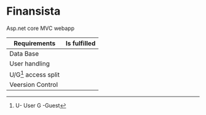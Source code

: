 # Finansista
Asp.net core MVC webapp

|Requirements|Is fulfilled|
|------------|------------|
|Data Base   |            |
|User handling|           |
|U/G[^1] access split|        |
|Veersion Control|            |

[^1]: U- User G -Guest
